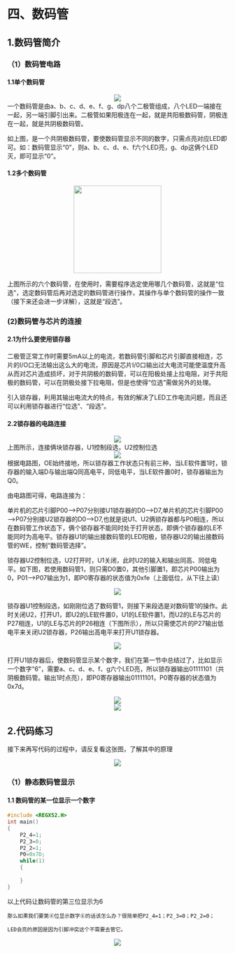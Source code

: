 # 四、数码管
## 1.数码管简介
### （1）数码管电路
#### 1.1单个数码管
<div align="center"><img src="https://img1.imgtp.com/2023/08/02/yWnn5xxF.png"></div>
一个数码管是由a、b、c、d、e、f、g、dp八个二极管组成，八个LED一端接在一起，另一端引脚引出来。二极管如果阳极连在一起，就是共阳极数码管，阴极连在一起，就是共阴极数码管。

如上图，是一个共阴极数码管，要使数码管显示不同的数字，只需点亮对应LED即可。如：数码管显示“0”，则a、b、c、d、e、f六个LED亮，g、dp这俩个LED灭，即可显示“0”。

#### 1.2多个数码管
<div align="center" ><img src="https://img1.imgtp.com/2023/08/02/cvwPPHcr.png" height="200"></div>

上图所示的六个数码管，在使用时，需要程序选定使用哪几个数码管，这就是“位选”，选定数码管后再对选定的数码管进行操作，其操作与单个数码管的操作一致（接下来还会进一步详解），这就是“段选”。

### (2)数码管与芯片的连接
#### 2.1为什么要使用锁存器
二极管正常工作时需要5mA以上的电流，若数码管引脚和芯片引脚直接相连，芯片的I/O口无法输出这么大的电流，原因是芯片I/0口输出过大电流可能使温度升高从而对芯片造成损坏，对于共阴极的数码管，可以在阳极处接上拉电阻，对于共阳极的数码管，可以在阴极处接下拉电阻，但是也使得“位选”需做另外的处理。

引入锁存器，利用其输出电流大的特点，有效的解决了LED工作电流问题，而且还可以利用锁存器进行“位选”、“段选”。

#### 2.2锁存器的电路连接
<div align="center"><img src="https://img1.imgtp.com/2023/08/02/CWGzxgTR.png"></div>
上图所示，连接俩块锁存器，U1控制段选，U2控制位选
<div align="center"><img src="https://img1.imgtp.com/2023/08/02/7Ekzy4gy.png"></div>
根据电路图，OE始终接地，所以锁存器工作状态只有前三种，当LE软件置1时，锁存器的输入端D与输出端Q同高电平，同低电平，当LE软件置0时，锁存器输出为Q0。

由电路图可得，电路连接为：

单片机的芯片引脚P00—>P07分别接U1锁存器的D0——>D7,单片机的芯片引脚P00—>P07分别接U2锁存器的D0——>D7,也就是说U1、U2俩锁存器都与P0相连，所以在数码管工作状态下，俩个锁存器不能同时处于打开状态，即俩个锁存器的LE不能同时为高电平。锁存器U1的输出接数码管的LED阳极，锁存器U2的输出接数码管的WE，控制“数码管选择”。

锁存器U2控制位选，U2打开时，U1关闭，此时U2的输入和输出同高、同低电平。如下图，若使用数码管1，则只需D0置0，其他引脚置1，即芯片P00输出为0，P01——>P07输出为1，即P0寄存器的状态值为0xfe（上面低位，从下往上读）

<div align="center"><img src="https://img1.imgtp.com/2023/08/02/8kfSD8GI.png"></div>

锁存器U1控制段选，如刚刚位选了数码管1，则接下来段选是对数码管1的操作。此时关闭U2，打开U1，即U2的LE软件置0，U1的LE软件置1，而U2的LE与芯片的P27相连，U1的LE与芯片的P26相连（下图所示），所以只需使芯片的P27输出低电平来关闭U2锁存器，P26输出高电平来打开U1锁存器。

<div align="center"><img src="https://img1.imgtp.com/2023/08/02/bnylXnC9.png"></div>

打开U1锁存器后，使数码管显示某个数字，我们在第一节中总结过了，比如显示一个数字“6”，需要a、c、d、e、f、g六个LED亮，所以锁存器输出01111101（共阴极数码管。输出1时点亮），即P0寄存器输出01111101，P0寄存器的状态值为0x7d。

<div align="center"><img src="https://img1.imgtp.com/2023/08/02/Utwx2vNE.png"></div>
<div align="center"><img src="https://img1.imgtp.com/2023/08/02/ArNctA1Q.png"></div>

## 2.代码练习
接下来再写代码的过程中，请反复看这张图，了解其中的原理
<div align="center"><img src="https://img1.imgtp.com/2023/08/02/H3IjuOno.png"></div>

### （1）静态数码管显示
#### 1.1 数码管的某一位显示一个数字
```c
#include <REGX52.H>
int main()
{
	P2_4=1;
	P2_3=0;
	P2_2=1;
	P0=0x7D;
	while(1)
	{
		
	}
}
```
以上代码让数码管的第三位显示为6

	那么如果我们要第④位显示数字⑥的话该怎么办？很简单把P2_4=1；P2_3=0；P2_2=0；

	LED会亮的原因是因为引脚冲突这个不需要去管它。

<div align="center"><img src="https://img1.imgtp.com/2023/08/02/HNMe8ZSW.png"></div>

